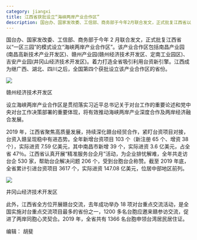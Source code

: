 ```yaml
---
category: jiangxi
title: 江西省获批设立“海峡两岸产业合作区”
description: 国台办、国家发改委、工信部、商务部于今年2月联合发文，正式批复江西省以“一区三园”的模式设立“海峡两岸产业合作区”。该产业合作区包括南昌产业园(南昌高新技术产业开发区)、赣州产业园(赣州经济技术开发区、定南工业园区)、吉安产业园(井冈山经济技术开发区)。着力打造全省吸引利用台资新引擎。江西成为继广西、湖北、四川之后，全国第四个获批设立该产业合作区的省份。
---
```


国台办、国家发改委、工信部、商务部于今年 2 月联合发文，正式批复江西省以“一区三园”的模式设立“海峡两岸产业合作区”。该产业合作区包括南昌产业园(南昌高新技术产业开发区)、赣州产业园(赣州经济技术开发区、定南工业园区)、吉安产业园(井冈山经济技术开发区)。着力打造全省吸引利用台资新引擎。江西成为继广西、湖北、四川之后，全国第四个获批设立该产业合作区的省份。

![](http://jx.cnr.cn/2011jxfw/zfzx/20200423/W020200423760703876680.jpg)

赣州经济技术开发区

设立海峡两岸产业合作区是贯彻落实习近平总书记关于对台工作的重要论述和党中央对台工作决策部署的重要体现，将有效推动海峡两岸产业深度合作及两岸经济融合发展。

2019 年，江西省聚焦高质量发展，持续深化赣台经贸合作，紧盯台资项目对接，台资入赣呈现稳中有进态势。全年新增台资项目 103 个（新注册 65 个、增资 38 个），实际进资 7.59 亿美元，其中南昌市新增 39 个，实际进资 3.6 亿美元，占全省 47％。江西省认真开展“精准服务台企月”活动，为企业排忧解难，全年共走访台企 530 家，帮助台企解决问题 206 个，受到台胞台企称赞。截至 2019 年底，全省累计引进台资项目 3617 个，实际进资 147.08 亿美元，位居中部地区前列。

![](http://jx.cnr.cn/2011jxfw/zfzx/20200423/W020200423760703914847.jpg)

井冈山经济技术开发区

此外，江西省全方位开展赣台交流，去年成功举办 18 项对台重点交流活动，是全国实施对台重点交流项目最多的省份之一，1200 多名台胞应邀来赣参访交流，促进了两岸同胞心灵契合。2019 年，全省共有 1366 名台胞申领台湾居民居住证。

编辑： 胡斐
